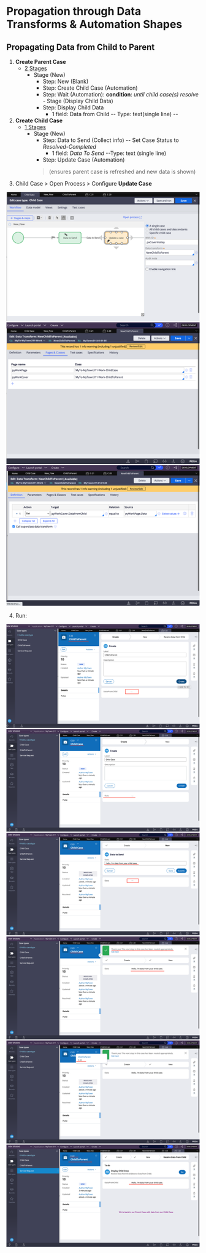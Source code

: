 # Propagation through Data Transforms & Automation Shapes

## Propagating Data from Child to Parent

1. **Create Parent Case**
     - <u>2  Stages</u>
          - Stage (New)
               - Step: New (Blank)
               - Step: Create Child Case (Automation)
               - Step: Wait (Automation): **condition**: *until child case(s) resolve*
           - Stage (Display Child Data)
               - Step: Display Child Data
                    - 1 field: Data from Child -- Type: text(single line) -- 
2. **Create Child Case**
     - <u>1  Stages</u>
          - Stage (New)
               - Step: Data to Send (Collect info) -- Set Case Status to *Resolved-Completed*
                    - 1 field: _Data To Send_ --Type: text (single line)
               - Step: Update Case (Automation) 
               > (ensures parent case is refreshed and new data is shown)
3. Child Case > Open Process > Configure **Update Case**

<img src="./images/childtoparent-updatecase.png" />
<img src="./images/childtoparent-datatransform.png" />
<img src="./images/childtoparent-referencedpages.png" />

4. Run:

<img src="./images/childtoparent-1.png" />
<img src="./images/childtoparent-2.png" />
<img src="./images/childtoparent-3.png" />
<img src="./images/childtoparent-4.png" />
<img src="./images/childtoparent-5.png" />
<img src="./images/childtoparent-6.png" />
